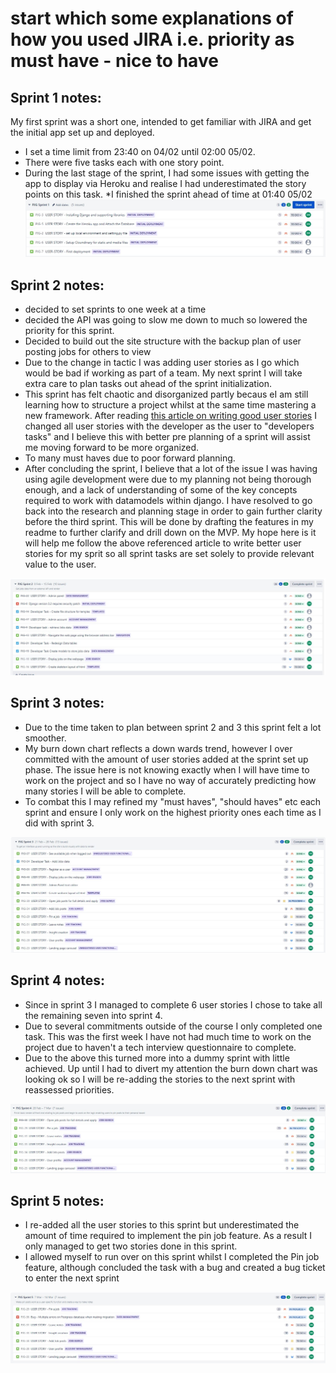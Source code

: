 # start which some explanations of how you used JIRA i.e. priority as must have - nice to have

## Sprint 1 notes:
My first sprint was a short one, intended to get familiar with JIRA and get the initial app set up and deployed. 
* I set a time limit from 23:40 on 04/02 until 02:00 05/02.
* There were five tasks each with one story point. 
* During the last stage of the sprint, I  had some issues with getting the app to display via Heroku and realise I had underestimated the story points on this task.
*I finished the sprint ahead of time at 01:40 05/02
![First sprint screenshot](docs/agile/sprint-screenshots/sprint1-initial-deployment.JPG)

## Sprint 2 notes:
* decided to set sprints to one week at a time
* decided the API was going to slow me down to much so lowered the priority for this sprint.
* Decided to build out the site structure with the backup plan of user posting jobs for others to view
* Due to the change in tactic I was adding user stories as I go which would be bad if working as part of a team. My next sprint I will take extra care to plan tasks out ahead of the sprint initialization.
* This sprint has felt chaotic and disorganized partly becaus eI am still learning how to structure a project whilst at the same time mastering a new framework. After reading [this article on writing good user stories](https://www.industriallogic.com/blog/as-a-developer-is-not-a-user-story/) I changed all user stories with the developer as the user to "developers tasks" and I believe this with better pre planning of a sprint will assist me moving forward to be more organized.
* To many must haves due to poor forward planning.
* After concluding the sprint, I believe that a lot of the issue I was having using agile development were due to my planning not being thorough enough, and a lack of understanding of some of the key concepts required to work with datamodels within django. I have resolved to go back into the research and planning stage in order to gain further clarity before the third sprint. This will be done by drafting the features in my readme to further clarify and drill down on the MVP. My hope here is it will help me follow the above referenced article to write better user stories for my sprit so all sprint tasks are set solely to provide relevant value to the user. 

![Second Sprint Screenshot](docs/agile/sprint-screenshots/sprint2.JPG)

## Sprint 3 notes:
* Due to the time taken to plan between sprint 2 and 3 this sprint felt a lot smoother. 
* My burn down chart reflects a down wards trend, however I over committed with the amount of user stories added at the sprint set up phase. The issue here is not knowing exactly when I will have time to work on the project and so I have no way of accurately predicting how many stories I will be able to complete.
* To combat this I may refined my "must haves", "should haves" etc each sprint and ensure I only work on the highest priority ones each time as I did with sprint 3. 

![Third Sprint Screenshot](docs/agile/sprint-screenshots/sprint3.JPG)

## Sprint 4 notes:
* Since in sprint 3 I managed to complete 6 user stories I chose to take all the remaining seven into sprint 4.
* Due to several commitments outside of the course I only completed one task. This was the first week I have not had much time to work on the project due to haven't a tech interview questionnaire to complete.
* Due to the above this turned more into a dummy sprint with little achieved. Up until I had to divert my attention the burn down chart was looking ok so I will be re-adding the stories to the next sprint with reassessed priorities.

![Fourth Sprint Screenshot](docs/agile/sprint-screenshots/sprint4.JPG)

## Sprint 5 notes:
* I re-added all the user stories to this sprint but underestimated the amount of time required to implement the pin job feature. As a result I only managed to get two stories done in this sprint.
* I allowed myself to run over on this sprint whilst I completed the Pin job feature, although concluded the task with a bug and created a bug ticket to enter the next sprint

![Fifth Sprint Screenshot](docs/agile/sprint-screenshots/sprint5.JPG)